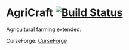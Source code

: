 # AgriCraft [![Build Status](https://travis-ci.org/InfinityRaider/AgriCraft.svg?branch=master)](https://travis-ci.org/InfinityRaider/AgriCraft)

Agricultural farming extended. 

CurseForge: [CurseForge](http://minecraft.curseforge.com/mc-mods/225635-agricraft)
